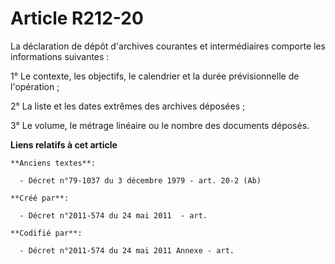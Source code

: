 # Article R212-20

La déclaration de dépôt d'archives courantes et intermédiaires comporte les informations suivantes :

1° Le contexte, les objectifs, le calendrier et la durée prévisionnelle de l'opération ;

2° La liste et les dates extrêmes des archives déposées ;

3° Le volume, le métrage linéaire ou le nombre des documents déposés.

**Liens relatifs à cet article**

	**Anciens textes**:

	  - Décret n°79-1037 du 3 décembre 1979 - art. 20-2 (Ab)

	**Créé par**:

	  - Décret n°2011-574 du 24 mai 2011  - art.

	**Codifié par**:

	  - Décret n°2011-574 du 24 mai 2011 Annexe - art.
